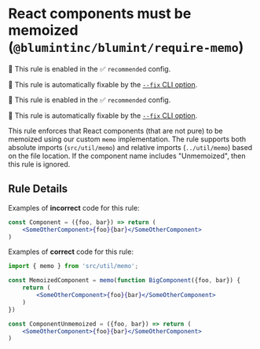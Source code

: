 # React components must be memoized (`@blumintinc/blumint/require-memo`)

💼 This rule is enabled in the ✅ `recommended` config.

🔧 This rule is automatically fixable by the [`--fix` CLI option](https://eslint.org/docs/latest/user-guide/command-line-interface#--fix).

<!-- end auto-generated rule header -->

💼 This rule is enabled in the ✅ `recommended` config.

🔧 This rule is automatically fixable by the [`--fix` CLI option](https://eslint.org/docs/latest/user-guide/command-line-interface#--fix).

<!-- end auto-generated rule header -->

This rule enforces that React components (that are not pure) to be memoized using our custom `memo` implementation. The rule supports both absolute imports (`src/util/memo`) and relative imports (`../util/memo`) based on the file location. If the component name includes "Unmemoized", then this rule is ignored.

## Rule Details

Examples of **incorrect** code for this rule:

```jsx
const Component = ({foo, bar}) => return (
    <SomeOtherComponent>{foo}{bar}</SomeOtherComponent>
)
```

Examples of **correct** code for this rule:

```jsx
import { memo } from 'src/util/memo';

const MemoizedComponent = memo(function BigComponent({foo, bar}) {
    return (
        <SomeOtherComponent>{foo}{bar}</SomeOtherComponent>
    )
})

const ComponentUnmemoized = ({foo, bar}) => return (
    <SomeOtherComponent>{foo}{bar}</SomeOtherComponent>
)
```

